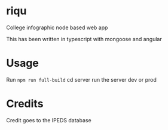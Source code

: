 # riqu
College infographic node based web app

This has been written in typescript with mongoose and angular

# Usage

Run ```npm run full-build```
cd server
run the server dev or prod

 # Credits 

Credit goes to the IPEDS database 